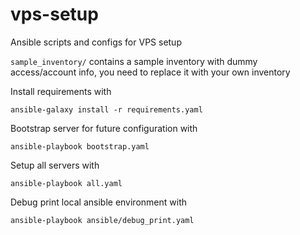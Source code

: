 # vps-setup
Ansible scripts and configs for VPS setup

`sample_inventory/` contains a sample inventory with dummy access/account info, you need to replace it with your own inventory

Install requirements with
```shell
ansible-galaxy install -r requirements.yaml
```

Bootstrap server for future configuration with
```shell
ansible-playbook bootstrap.yaml 
```

Setup all servers with
```shell
ansible-playbook all.yaml 
```

Debug print local ansible environment with
```bash
ansible-playbook ansible/debug_print.yaml 
```